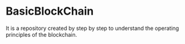 # BasicBlockChain
It is a repository created by step by step to understand the operating principles of the blockchain.
